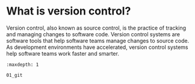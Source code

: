 # What is version control?

Version control, also known as source control, is the practice of tracking and managing changes to software code. Version control systems are software tools that help software teams manage changes to source code. As development environments have accelerated, version control systems help software teams work faster and smarter.

```{toctree}
:maxdepth: 1

01_git
```
